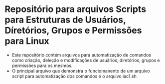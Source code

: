 # Repositório para arquivos Scripts para Estruturas de Usuários, Díretórios, Grupos e Permissões para Linux

- Este repositório contém arquivos para automatização de comandos como criação, deleção e modificações de usuários, diretórios, grupos e permissões para os mesmos.
- O principal arquivo que demonstra o funciomanento de um arquivo script para automatização dos comandos é o arquivo iac1.sh
